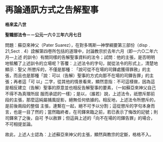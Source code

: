 # 再論通訊方式之告解聖事


**格來孟八世**

**聖職部法令－－公元一六０三年六月七日**





問題︰蘇亞來神父（Pater 
Suarez），在對多瑪斯—神學綱要第三部份（disp﹒21,Sect﹒4）詮解第四卷所包括的道理中，討論教宗於去年六月（即一六○二年六月—上述
的訓令）有關同樣的告解聖事資料的法令；試問︰他的主張，是否明明地牴觸了上述訓令的立場呢？答覆︰上述法令的字句，就從法令的形式上，清楚地顯示︰聖父
所懲斥的，不僅是那種︰「說可從不在場的司鐸處獲得罪赦」的主張，而且也是那種「說︰可以（告解）聖事的方式向那不在場的司鐸告罪」的主張；再者這「可
以」二字，從其他的情景看來，顯然意指︰不可這樣做，因為這是相反建立（告解）聖事的原意並也相反告解聖事的要素，（一如蘇亞來神父自己不得不為真理所屈
服而承認的一樣）；是以，（誰若）說，上述法令，祇懲斥那前段的主張，那麼這純屬捕風捉影，絕無任何依據的。相反地，上述法令所懲斥的，是前後兩段的整個
主張，連繫在一起，絕不可予以分割；這從懲斥的字句本身而言，也是一目了然的；當然臨終者，在司鐸來臨之前，若已表示了悔改的記號；則司鐸來了之後，自可
予以赦罪；但這與上述的「向不在場的司鐸告罪」的場合，不可相提並論。

故此，上述人士認為︰上述蘇亞來神父的主張，顯然與教宗的定斷，格格不入。

